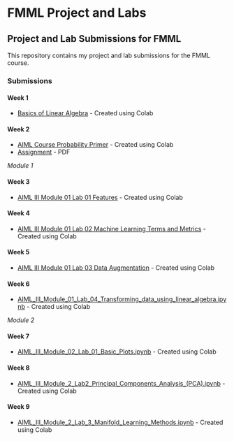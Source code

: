 # FMML Project and Labs

## Project and Lab Submissions for FMML

This repository contains my project and lab submissions for the FMML course.

### Submissions

#### Week 1
- [Basics of Linear Algebra](./Basics_of_Linear_Algebra.ipynb) - Created using Colab

#### Week 2
- [AIML Course Probability Primer](./AIML_Course_Probability_Primer.ipynb) - Created using Colab
- [Assignment](https://drive.google.com/file/d/1gDxZkQtYQBNmrYoqHwwN8HMJDO644GeB/view?usp=sharing) - PDF

*Module 1*

#### Week 3
- [AIML III Module 01 Lab 01 Features](./AIML_III_Module_01_Lab_01_Features.ipynb) - Created using Colab

#### Week 4
- [AIML III Module 01 Lab 02 Machine Learning Terms and Metrics](./AIML_III_Module_01_Lab_02_Machine_Learning_terms_and_metrics.ipynb) - Created using Colab

#### Week 5
- [AIML III Module 01 Lab 03 Data Augmentation](./AIML_III_Module_01_Lab_03_Data_Augmentation.ipynb) - Created using Colab

#### Week 6
- [AIML_III_Module_01_Lab_04_Transforming_data_using_linear_algebra.ipynb](./AIML_III_Module_01_Lab_04_Transforming_data_using_linear_algebra.ipynb) - Created using Colab

*Module 2*

#### Week 7
- [AIML_III_Module_02_Lab_01_Basic_Plots.ipynb](./AIML_III_Module_02_Lab_01_Basic_Plots.ipynb) - Created using Colab

#### Week 8
- [AIML_III_Module_2_Lab2_Principal_Components_Analysis_(PCA).ipynb](./AIML_III_Module_2_Lab2_Principal_Components_Analysis_(PCA).ipynb) - Created using Colab

#### Week 9
- [AIML_III_Module_2_Lab_3_Manifold_Learning_Methods.ipynb](./AIML_III_Module_2_Lab_3_Manifold_Learning_Methods.ipynb) - Created using Colab
